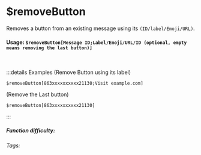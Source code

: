 # $removeButton
Removes a button from an existing message using its `(ID/label/Emoji/URL)`.

#### Usage: `$removeButton[Message ID;Label/Emoji/URL/ID (optional, empty means removing the last button)]`
<br/>

:::details Examples
(Remove Button using its label)
```
$removeButton[863xxxxxxxxxx21130;Visit example.com]
```

(Remove the Last button)
```
$removeButton[863xxxxxxxxxx21130]
```
:::

##### Function difficulty: <Badge type="tip" text="Easy" vertical="middle" /> 
###### Tags: <Badge type="tip" text="remove" vertical="middle" /> <Badge type="tip" text="button" vertical="middle" /> <Badge type="tip" text="interaction" vertical="middle" /> <Badge type="tip" text="delete" vertical="middle" />